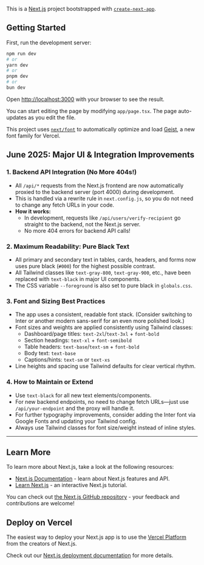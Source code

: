 This is a [Next.js](https://nextjs.org) project bootstrapped with [`create-next-app`](https://nextjs.org/docs/app/api-reference/cli/create-next-app).

## Getting Started

First, run the development server:

```bash
npm run dev
# or
yarn dev
# or
pnpm dev
# or
bun dev
```

Open [http://localhost:3000](http://localhost:3000) with your browser to see the result.

You can start editing the page by modifying `app/page.tsx`. The page auto-updates as you edit the file.

This project uses [`next/font`](https://nextjs.org/docs/app/building-your-application/optimizing/fonts) to automatically optimize and load [Geist](https://vercel.com/font), a new font family for Vercel.

## June 2025: Major UI & Integration Improvements

### 1. Backend API Integration (No More 404s!)
- All `/api/*` requests from the Next.js frontend are now automatically proxied to the backend server (port 4000) during development.
- This is handled via a rewrite rule in `next.config.js`, so you do not need to change any fetch URLs in your code.
- **How it works:**
  - In development, requests like `/api/users/verify-recipient` go straight to the backend, not the Next.js server.
  - No more 404 errors for backend API calls!

### 2. Maximum Readability: Pure Black Text
- All primary and secondary text in tables, cards, headers, and forms now uses pure black (`#000`) for the highest possible contrast.
- All Tailwind classes like `text-gray-800`, `text-gray-900`, etc., have been replaced with `text-black` in major UI components.
- The CSS variable `--foreground` is also set to pure black in `globals.css`.

### 3. Font and Sizing Best Practices
- The app uses a consistent, readable font stack. (Consider switching to Inter or another modern sans-serif for an even more polished look.)
- Font sizes and weights are applied consistently using Tailwind classes:
  - Dashboard/page titles: `text-2xl`/`text-3xl` + `font-bold`
  - Section headings: `text-xl` + `font-semibold`
  - Table headers: `text-base`/`text-sm` + `font-bold`
  - Body text: `text-base`
  - Captions/hints: `text-sm` or `text-xs`
- Line heights and spacing use Tailwind defaults for clear vertical rhythm.

### 4. How to Maintain or Extend
- Use `text-black` for all new text elements/components.
- For new backend endpoints, no need to change fetch URLs—just use `/api/your-endpoint` and the proxy will handle it.
- For further typography improvements, consider adding the Inter font via Google Fonts and updating your Tailwind config.
- Always use Tailwind classes for font size/weight instead of inline styles.

---

## Learn More

To learn more about Next.js, take a look at the following resources:

- [Next.js Documentation](https://nextjs.org/docs) - learn about Next.js features and API.
- [Learn Next.js](https://nextjs.org/learn) - an interactive Next.js tutorial.

You can check out [the Next.js GitHub repository](https://github.com/vercel/next.js) - your feedback and contributions are welcome!

## Deploy on Vercel

The easiest way to deploy your Next.js app is to use the [Vercel Platform](https://vercel.com/new?utm_medium=default-template&filter=next.js&utm_source=create-next-app&utm_campaign=create-next-app-readme) from the creators of Next.js.

Check out our [Next.js deployment documentation](https://nextjs.org/docs/app/building-your-application/deploying) for more details.
